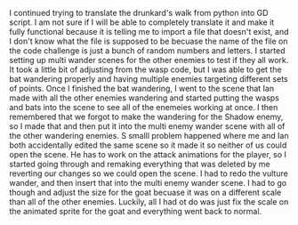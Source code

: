 I continued trying to translate the drunkard's walk from python into GD script. I am not sure if I will be able to completely translate it and make it fully functional because it is telling me to import a file that doesn't exist, and I don't know what the file is supposed to be becuase the name of the file on the code challenge is just a bunch of random numbers and letters. I started setting up multi wander scenes for the other enemies to test if they all work. It took a little bit of adjusting from the wasp code, but I was able to get the bat wandering properly and having multiple enemies targeting different sets of points. Once I finished the bat wandering, I went to the scene that Ian made with all the other enemies wandering and started putting the wasps and bats into the scene to see all of the enemeies working at once. I then remembered that we forgot to make the wandering for the Shadow enemy, so I made that and then put it into the multi enemy wander scene with all of the other wandering enemies. S smalll problem happened where me and Ian both accidentally edited the same scene so it made it so neither of us could open the scene. He has to work on the attack animations for the player, so I started going through and remaking everything that was deleted by me reverting our changes so we could open the scene. I had to redo the vulture wander, and then insert that into the multi enemy wander scene. I had to go though and adjust the size for the goat becuase it was on a different scale than all of the other enemies. Luckily, all I had ot do was just fix the scale on the animated sprite for the goat and everything went back to normal.
